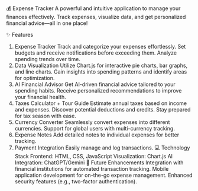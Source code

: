 💰 Expense Tracker
A powerful and intuitive application to manage your finances effectively. Track expenses, visualize data, and get personalized financial advice—all in one place!

✨ Features
1. Expense Tracker
Track and categorize your expenses effortlessly.
Set budgets and receive notifications before exceeding them.
Analyze spending trends over time.
2. Data Visualization
Utilize Chart.js for interactive pie charts, bar graphs, and line charts.
Gain insights into spending patterns and identify areas for optimization.
3. AI Financial Advisor
Get AI-driven financial advice tailored to your spending habits.
Receive personalized recommendations to improve your financial health.
4. Taxes Calculator + Tour Guide
Estimate annual taxes based on income and expenses.
Discover potential deductions and credits.
Stay prepared for tax season with ease.
5. Currency Converter
Seamlessly convert expenses into different currencies.
Support for global users with multi-currency tracking.
6. Expense Notes
Add detailed notes to individual expenses for better tracking.
7. Payment Integration
Easily manage and log transactions.
💻 Technology Stack
Frontend: HTML, CSS, JavaScript
Visualization: Chart.js
AI Integration: ChatGPT/Gemini
🚀 Future Enhancements
Integration with financial institutions for automated transaction tracking.
Mobile application development for on-the-go expense management.
Enhanced security features (e.g., two-factor authentication).